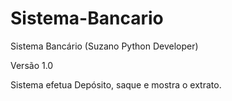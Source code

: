 # Sistema-Bancario
Sistema Bancário (Suzano Python Developer)

Versão 1.0

Sistema efetua Depósito, saque e mostra o extrato.

